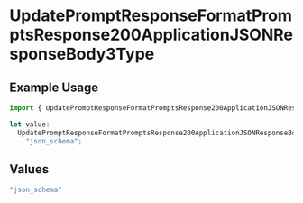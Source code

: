 # UpdatePromptResponseFormatPromptsResponse200ApplicationJSONResponseBody3Type

## Example Usage

```typescript
import { UpdatePromptResponseFormatPromptsResponse200ApplicationJSONResponseBody3Type } from "orq-poc-typescript-multi-env-version/models/operations";

let value:
  UpdatePromptResponseFormatPromptsResponse200ApplicationJSONResponseBody3Type =
    "json_schema";
```

## Values

```typescript
"json_schema"
```